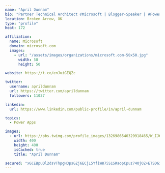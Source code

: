 ```yaml
---
name: "April Dunnam"
bio: "Partner Technical Architect @Microsoft | Blogger-Speaker | #PowerApps, #PowerAutomate, #Office365, #SharePoint | #WIT | #Karaoke Queen"
location: Broken Arrow, OK
type: "profile"
heat: 172

affiliation:
  name: Microsoft
  domain: microsoft.com
  images:
    - url: "/assets/images/organizations/microsoft.com-50x50.jpg"
      width: 50
      height: 50

website: https://t.co/enJuiGEQZc

twitter:
  username: aprildunnam
  url: https://twitter.com/aprildunnam
  followers: 11037

linkedin:
  url: https://www.linkedin.com/public-profile/in/april-dunnam

topics:
  - Power Apps

images:
  - url: https://pbs.twimg.com/profile_images/1326986540329918465/W_IJ6Ih2_400x400.jpg
    width: 400
    height: 400
    isCached: true
    title: "April Dunnam"

secured: "xGCEBpuQl2dsVThpgH3psGZj6ECjL5YfiW875S1SRaopCpuz74OjOZ+ETSDGih8NR8yRJoXjyU8vOcmMTPHuSNUtsM+1UvyTcbohQoEdNnfjVy2v0jFTezW7xgem+IJ+LymfRlCgv/Ws0wQtqQ7cBo2oYkNteGd86bz/d+P89Gv5I0AI8zb5cHTkXVJOGwdF2dHHqhwb4t76XRJKnZjEbf8S23BZ8NJwgt59ktJ6GydIP9f9/RpmlYIBTrfG21nz2g1dXisnHUiWmnrGs8i/tdAy5+IYsfrrt9ZOMtWOX4M6+Sz0GfJ0bYLLbPQ+8pElP25gI3KIsL5JNeeParl5DjK/Yay3AfmPpRTI/Nz42IKCXY1A6rsVxPs5a9TsPOA6pzRy8lemXaHKESU7NtIhTpp3rdiV0r6GRDAi4Ssgpzc=;1dk7agVSL27y0OrsZsqdZg=="
---
```


